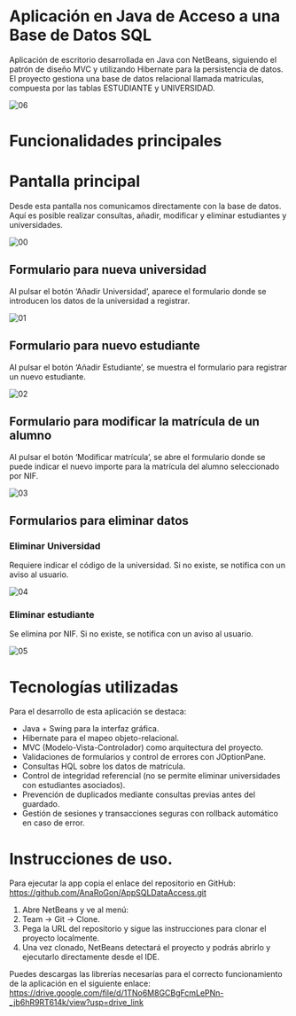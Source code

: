 # Aplicación en Java de Acceso a una Base de Datos SQL

Aplicación de escritorio desarrollada en Java con NetBeans, siguiendo el patrón de diseño MVC y utilizando Hibernate para la persistencia de datos.
El proyecto gestiona una base de datos relacional llamada matriculas, compuesta por las tablas ESTUDIANTE y UNIVERSIDAD.

![06](https://github.com/user-attachments/assets/e4cb1fd0-c68e-4ef3-aa6e-06903a1373d7)

# Funcionalidades principales

# Pantalla principal

Desde esta pantalla nos comunicamos directamente con la base de datos. 
Aquí es posible realizar consultas, añadir, modificar y eliminar estudiantes y universidades.

![00](https://github.com/user-attachments/assets/0aa9d766-b991-4669-ba47-a4a8bfc7556e)

## Formulario para nueva universidad

Al pulsar el botón ‘Añadir Universidad’, aparece el formulario donde se introducen los datos de la universidad a registrar.

![01](https://github.com/user-attachments/assets/c1473928-8a14-4a31-8e3b-d6f3e3998909)

## Formulario para nuevo estudiante

Al pulsar el botón ‘Añadir Estudiante’, se muestra el formulario para registrar un nuevo estudiante.

![02](https://github.com/user-attachments/assets/adf738db-8043-4e08-a485-a8c50e9b7b77)

## Formulario para modificar la matrícula de un alumno

Al pulsar el botón ‘Modificar matrícula’, se abre el formulario donde se puede indicar el nuevo importe para la matrícula del alumno seleccionado por NIF. 

![03](https://github.com/user-attachments/assets/f4feedde-93f1-4ee4-8499-63c4c819a88b)

## Formularios para eliminar datos

### Eliminar Universidad

Requiere indicar el código de la universidad. Si no existe, se notifica con un aviso al usuario.

![04](https://github.com/user-attachments/assets/1bb7c9e2-7b42-4ead-b1e2-40512c52db1a)

### Eliminar estudiante

Se elimina por NIF. Si no existe, se notifica con un aviso al usuario.

![05](https://github.com/user-attachments/assets/626a01bc-3d3e-40a2-b7b4-0f2f02fc3e4f)

# Tecnologías utilizadas

Para el desarrollo de esta aplicación se destaca:

* Java + Swing para la interfaz gráfica.
* Hibernate para el mapeo objeto-relacional.
* MVC (Modelo-Vista-Controlador) como arquitectura del proyecto.
* Validaciones de formularios y control de errores con JOptionPane.
* Consultas HQL sobre los datos de matrícula.
* Control de integridad referencial (no se permite eliminar universidades con estudiantes asociados).
* Prevención de duplicados mediante consultas previas antes del guardado.
* Gestión de sesiones y transacciones seguras con rollback automático en caso de error.

# Instrucciones de uso.

Para ejecutar la app copia el enlace del repositorio en GitHub: <https://github.com/AnaRoGon/AppSQLDataAccess.git>

1. Abre NetBeans y ve al menú:
2. Team -> Git -> Clone.
3. Pega la URL del repositorio y sigue las instrucciones para clonar el proyecto localmente.
4. Una vez clonado, NetBeans detectará el proyecto y podrás abrirlo y ejecutarlo directamente desde el IDE.

Puedes descargas las librerías necesarías para el correcto funcionamiento de la aplicación en el siguiente enlace: <https://drive.google.com/file/d/1TNo6M8GCBgFcmLePNn-_jb6hR9RT614k/view?usp=drive_link>


